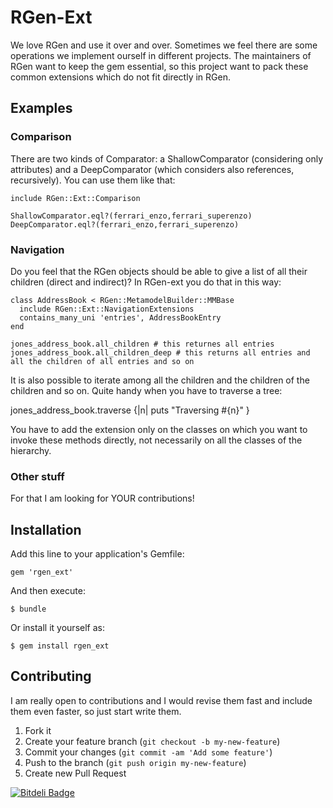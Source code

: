 # RGen-Ext

We love RGen and use it over and over. Sometimes we feel there are some operations we implement ourself in different projects.
The maintainers of RGen want to keep the gem essential, so this project want to pack these common extensions which do not fit directly in RGen.

## Examples

### Comparison

There are two kinds of Comparator: a ShallowComparator (considering only attributes) and a DeepComparator (which considers also references, recursively).
You can use them like that:

    include RGen::Ext::Comparison

    ShallowComparator.eql?(ferrari_enzo,ferrari_superenzo)
    DeepComparator.eql?(ferrari_enzo,ferrari_superenzo)
    
### Navigation

Do you feel that the RGen objects should be able to give a list of all their children (direct and indirect)?
In RGen-ext you do that in this way:

    class AddressBook < RGen::MetamodelBuilder::MMBase
      include RGen::Ext::NavigationExtensions
      contains_many_uni 'entries', AddressBookEntry
    end
    
    jones_address_book.all_children # this returnes all entries
    jones_address_book.all_children_deep # this returns all entries and all the children of all entries and so on
    
It is also possible to iterate among all the children and the children of the children and so on. Quite handy when you have to traverse a tree:

   jones_address_book.traverse {|n| puts "Traversing #{n}" }
   
You have to add the extension only on the classes on which you want to invoke these methods directly, not necessarily on all the classes of the hierarchy.

### Other stuff

For that I am looking for YOUR contributions!

## Installation

Add this line to your application's Gemfile:

    gem 'rgen_ext'

And then execute:

    $ bundle

Or install it yourself as:

    $ gem install rgen_ext

## Contributing

I am really open to contributions and I would revise them fast and include them even faster, so just start write them.

1. Fork it
2. Create your feature branch (`git checkout -b my-new-feature`)
3. Commit your changes (`git commit -am 'Add some feature'`)
4. Push to the branch (`git push origin my-new-feature`)
5. Create new Pull Request


[![Bitdeli Badge](https://d2weczhvl823v0.cloudfront.net/ftomassetti/rgen_ext/trend.png)](https://bitdeli.com/free "Bitdeli Badge")


